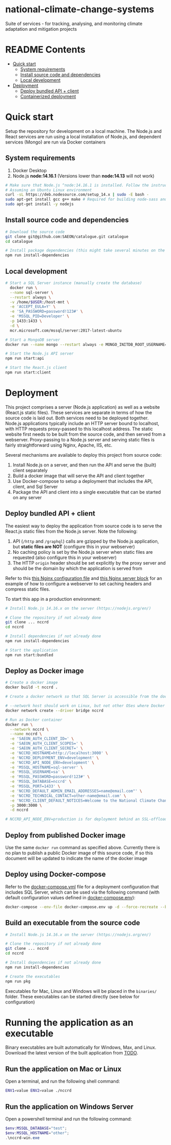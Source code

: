 # national-climate-change-systems
Suite of services - for tracking, analysing, and monitoring climate adaptation and mitigation projects

# README Contents

<!-- START doctoc generated TOC please keep comment here to allow auto update -->
<!-- DON'T EDIT THIS SECTION, INSTEAD RE-RUN doctoc TO UPDATE -->

- [Quick start](#quick-start)
  - [System requirements](#system-requirements)
  - [Install source code and dependencies](#install-source-code-and-dependencies)
  - [Local development](#local-development)
- [Deployment](#deployment)
  - [Deploy bundled API + client](#deploy-bundled-api--client)
  - [Containerized deployment](#containerized-deployment)

<!-- END doctoc generated TOC please keep comment here to allow auto update -->


# Quick start

Setup the repository for development on a local machine. The Node.js and React services are run using a local installation of Node.js, and dependent services (Mongo) are run via Docker containers

## System requirements

1. Docker Desktop
2. Node.js **node:14.16.1** (Versions lower than **node:14.13** will not work)

```sh
# Make sure that Node.js ^node:14.16.1 is installed. Follow the instructions at https://github.com/nodesource/distributions/blob/master/README.md#debinstall
# Assuming an Ubuntu Linux environment
curl -sL https://deb.nodesource.com/setup_14.x | sudo -E bash -
sudo apt-get install gcc g++ make # Required for building node-sass and other modules with native bindings
sudo apt-get install -y nodejs
```

## Install source code and dependencies

```sh
# Download the source code
git clone git@github.com:SAEON/catalogue.git catalogue
cd catalogue

# Install package dependencies (this might take several minutes on the first run)
npm run install-dependencies
```

## Local development

```sh
# Start a SQL Server instance (manually create the database)
  docker run \
  --name sql-server \
  --restart always \
  -v /home/$USER:/host-mnt \
  -e 'ACCEPT_EULA=Y' \
  -e 'SA_PASSWORD=password!123#' \
  -e 'MSSQL_PID=Developer' \
  -p 1433:1433 \
  -d \
  mcr.microsoft.com/mssql/server:2017-latest-ubuntu

# Start a MongoDB server
docker run --name mongo --restart always -e MONGO_INITDB_ROOT_USERNAME=admin -e MONGO_INITDB_ROOT_PASSWORD=password -d -p 27017:27017 mongo:4.4.3

# Start the Node.js API server
npm run start:api

# Start the React.js client
npm run start:client
```

# Deployment
This project comprises a server (Node.js application) as well as a website (React.js static files). These services are separate in terms of how the source code is laid out. Both services need to be deployed together. Node.js applications typically include an HTTP server bound to localhost, with HTTP requests proxy-passed to this localhost address. The static website first needs to be built from the source code, and then served from a webserver. Proxy-passing to a Node.js server and serving static files is fairly straightforward using Nginx, Apache, IIS, etc.

Several mechanisms are available to deploy this project from source code:

1. Install Node.js on a server, and then run the API and serve the (built) client separately
2. Build a docker image that will serve the API and client together
3. Use Docker-compose to setup a deployment that includes the API, client, and Sql Server
4. Package the API and client into a single executable that can be started on any server

## Deploy bundled API + client
The easiest way to deploy the application from source code is to serve the React.js static files from the Node.js server. Note the following:

1. API (`/http` and `/graphql`) calls are gzipped by the Node.js application, but **static files are NOT** (configure this in your webserver)
2. No caching policy is set by the Node.js server when static files are requested (also configure this in your webserver)
3. The HTTP `origin` header should be set explicitly by the proxy server and should be the domain by which the application is served from

Refer to this [this Nginx configuration file](platform/centos/nginx/nginx.conf) and [this Nginx server block](platform/centos/nginx/nccrd.conf) for an example of how to configure a webserver to set caching headers and compress static files.


To start this app in a production environment:

```sh
# Install Node.js 14.16.x on the server (https://nodejs.org/en/)

# Clone the repository if not already done
git clone ... nccrd
cd nccrd

# Install dependencies if not already done
npm run install-dependencies

# Start the application
npm run start:bundled
```

## Deploy as Docker image
```sh
# Create a docker image
docker build -t nccrd .

# Create a docker network so that SQL Server is accessible from the docker container

# --network host should work on Linux, but not other OSes where Docker Engine is running virtualized
docker network create --driver bridge nccrd

# Run as Docker container
docker run \
  --network nccrd \
  --name nccrd \
  -e 'SAEON_AUTH_CLIENT_ID=' \
  -e 'SAEON_AUTH_CLIENT_SCOPES=' \
  -e 'SAEON_AUTH_CLIENT_SECRET=' \
  -e 'NCCRD_HOSTNAME=http://localhost:3000' \
  -e 'NCCRD_DEPLOYMENT_ENV=development' \
  -e 'NCCRD_API_NODE_ENV=development' \
  -e 'MSSQL_HOSTNAME=sql-server' \
  -e 'MSSQL_USERNAME=sa' \
  -e 'MSSQL_PASSWORD=password!123#' \
  -e 'MSSQL_DATABASE=nccrd' \
  -e 'MSSQL_PORT=1433' \
  -e 'NCCRD_DEFAULT_ADMIN_EMAIL_ADDRESSES=name@email.com"' \
  -e 'NCCRD_TECHNICAL_CONTACT=other-name@email.com' \
  -e 'NCCRD_CLIENT_DEFAULT_NOTICES=Welcome to the National Climate Change Response Database!,info' \
  -p 3000:3000 \
  -d nccrd

# NCCRD_API_NODE_ENV=production is for deployment behind an SSL-offloading proxy server
```

## Deploy from published Docker image
Use the same `docker run` command as specified above. Currently there is no plan to publish a public Docker image of this source code, if so this document will be updated to indicate the name of the docker image

## Deploy using Docker-compose
Refer to the [docker-compose.yml](docker-compose.yml) file for a deployment configuration that includes SQL Server, which can be used via the following command (with default configuration values defined in [docker-compose.env](docker-compose.yml)):

```sh
docker-compose --env-file docker-compose.env up -d --force-recreate --build
```

## Build an executable from the source code
```sh
# Install Node.js 14.16.x on the server (https://nodejs.org/en/)

# Clone the repository if not already done
git clone ... nccrd
cd nccrd

# Install dependencies if not already done
npm run install-dependencies

# Create the executables
npm run pkg
```

Executables for Mac, Linux and Windows will be placed in the `binaries/` folder. These executables can be started directly (see below for configuration)

# Running the application as an executable
Binary executables are built automatically for Windows, Max, and Linux. Download the latest version of the built application from [TODO](TODO).

## Run the application on Mac or Linux
Open a terminal, and run the following shell command:
```sh
ENV1=value ENV2=value ./nccrd
```

## Run the application on Windows Server
Open a powershell terminal and run the following command:
```powershell
$env:MSSQL_DATABASE="test";
$env:MSSQL_HOSTNAME="other";
.\nccrd-win.exe
```